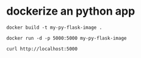 # dockerize an python app

```
docker build -t my-py-flask-image .
```

```
docker run -d -p 5000:5000 my-py-flask-image
```

```
curl http://localhost:5000
```
